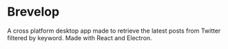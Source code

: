 # Brevelop

A cross platform desktop app made to retrieve the latest posts from Twitter filtered by keyword. Made with React and Electron.
